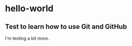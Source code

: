 # hello-world
Test to learn how to use Git and GitHub
---------------------------------------
I'm testing a bit more.
